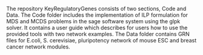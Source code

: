 
The repository KeyRegulatoryGenes consists of two sections, Code and Data.
	The Code folder includes the implementation of ILP formulation for MDS and MCDS problems in the sage software system using the glpk solver. It contains a user guide which describes for users how to use the provided tools with two network examples. 
	The Data folder contains GRN files for E.coli, S. cerevisiae, pluripotency network of mouse ESC and breast cancer network modules.
